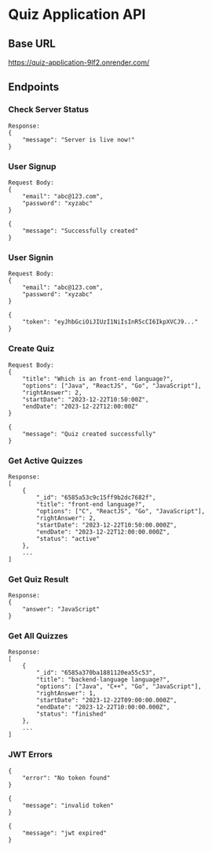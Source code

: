 # Quiz Application API

## Base URL 
https://quiz-application-9lf2.onrender.com/

## Endpoints

### Check Server Status

```GET /
Response:
{
    "message": "Server is live now!"
}
```
### User Signup

```POST /auth/signup
Request Body:
{
    "email": "abc@123.com",
    "password": "xyzabc"
}
```
```Response:
{
    "message": "Successfully created"
}
```
### User Signin

```POST /auth/signin
Request Body:
{
    "email": "abc@123.com",
    "password": "xyzabc"
}
```
```Response:
{
    "token": "eyJhbGciOiJIUzI1NiIsInR5cCI6IkpXVCJ9..."
}
```
### Create Quiz

```POST /quizzes
Request Body:
{
    "title": "Which is an front-end language?",
    "options": ["Java", "ReactJS", "Go", "JavaScript"],
    "rightAnswer": 2,
    "startDate": "2023-12-22T10:50:00Z",
    "endDate": "2023-12-22T12:00:00Z"
}
```
```Response:
{
    "message": "Quiz created successfully"
}
```
### Get Active Quizzes

```GET /quizzes/active
Response:
[
    {
        "_id": "6585a53c9c15ff9b2dc7682f",
        "title": "front-end language?",
        "options": ["C", "ReactJS", "Go", "JavaScript"],
        "rightAnswer": 2,
        "startDate": "2023-12-22T10:50:00.000Z",
        "endDate": "2023-12-22T12:00:00.000Z",
        "status": "active"
    },
    ...
]
```
### Get Quiz Result

```GET /quizzes/:id/result
Response:
{
    "answer": "JavaScript"
}
```
### Get All Quizzes

```GET /quizzes/all
Response:
[
    {
        "_id": "6585a370ba1881120ea55c53",
        "title": "backend-language language?",
        "options": ["Java", "C++", "Go", "JavaScript"],
        "rightAnswer": 1,
        "startDate": "2023-12-22T09:00:00.000Z",
        "endDate": "2023-12-22T10:00:00.000Z",
        "status": "finished"
    },
    ...
]
```
### JWT Errors

```No Token:
{
    "error": "No token found"
}
```
```Invalid Token:
{
    "message": "invalid token"
}
```
```Expired Token:
{
    "message": "jwt expired"
}
```
